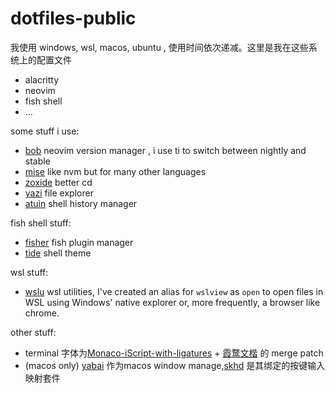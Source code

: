 # dotfiles-public

我使用 windows, wsl, macos, ubuntu , 使用时间依次递减。这里是我在这些系统上的配置文件

- alacritty
- neovim
- fish shell
- ...

some stuff i use:

- [bob](https://github.com/MordechaiHadad/bob) neovim version manager , i use ti to switch between nightly and stable
- [mise](https://mise.jdx.dev/) like nvm but for many other languages
- [zoxide](https://github.com/ajeetdsouza/zoxide) better cd
- [yazi](https://github.com/sxyazi/yazi)  file explorer
- [atuin](https://atuin.sh/) shell history manager

fish shell stuff:

- [fisher](https://github.com/jorgebucaran/fisher) fish plugin manager
- [tide](https://github.com/IlanCosman/tide) shell theme

wsl stuff:

- [wslu](https://wslutiliti.es/wslu/) wsl utilities, I've created an alias for `wslview` as `open` to open files in WSL
  using Windows' native explorer or, more frequently, a browser like chrome.

other stuff:

- terminal
  字体为[Monaco-iScript-with-ligatures](https://github.com/HMBond/Monaco-iScript-with-ligatures) + [霞鹜文楷](https://github.com/lxgw/LxgwWenKai)
  的 merge patch
- (macos only) [yabai](https://github.com/koekeishiya/yabai) 作为macos window manage,[skhd](https://github.com/koekeishiya/skhd)
  是其绑定的按键输入映射套件  
